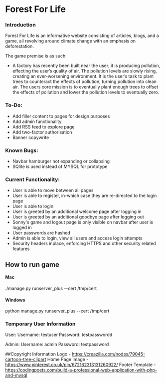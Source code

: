 # Forest For Life

### Introduction
Forest For Life is an informative website consisting of articles, blogs, and a game, all revolving around climate
change with an emphasis on deforestation.

The game premise is as such:

- A factory has recently been built near the user; it is producing pollution, effecting the user’s quality of air. 
The pollution levels are slowly rising, creating an ever-worsening environment. It is the user’s task to plant trees to
counteract the effects of pollution, turning pollution into clean air. The users core mission is to eventually plant 
enough trees to offset the effects of pollution and lower the pollution levels to eventually zero.

### To-Do:
- Add filler content to pages for design purposes
- Add admin functionality
- Add RSS feed to explore page
- Add two-factor authorisation
- Banner copywrite

### Known Bugs:
- Navbar hamburger not expanding or collapsing
- SQlite is used instead of MYSQL for prototype

### Current Functionality:
- User is able to move between all pages
- User is able to register, in-which case they are re-directed to the login page
- User is able to login
- User is greeted by an additional welcome page after logging in
- User is greeted by an additional goodbye page after logging out
- Sonny's game and logout page is only visible on navbar after user is logged in
- User passwords are hashed
- Admin is able to login, view all users and access login attempts
- Security headers inplace, enforcing HTTPS and other security related features

## How to run game
#### Mac
./manage.py runserver_plus --cert /tmp/cert
#### Windows
python manage.py runserver_plus --cert /tmp/cert

### Temporary User Information
User:
Username: testuser
Password: testpasswordd

Admin:
Username: admin
Password: testpassword

##Copyright Information
Logo - https://creazilla.com/nodes/79045-cartoon-tree-clipart
Home Page Image - https://www.pinterest.co.uk/pin/672162313131260922/
Footer Template - https://codingpoets.com/build-a-professional-web-application-with-php-and-mysql

